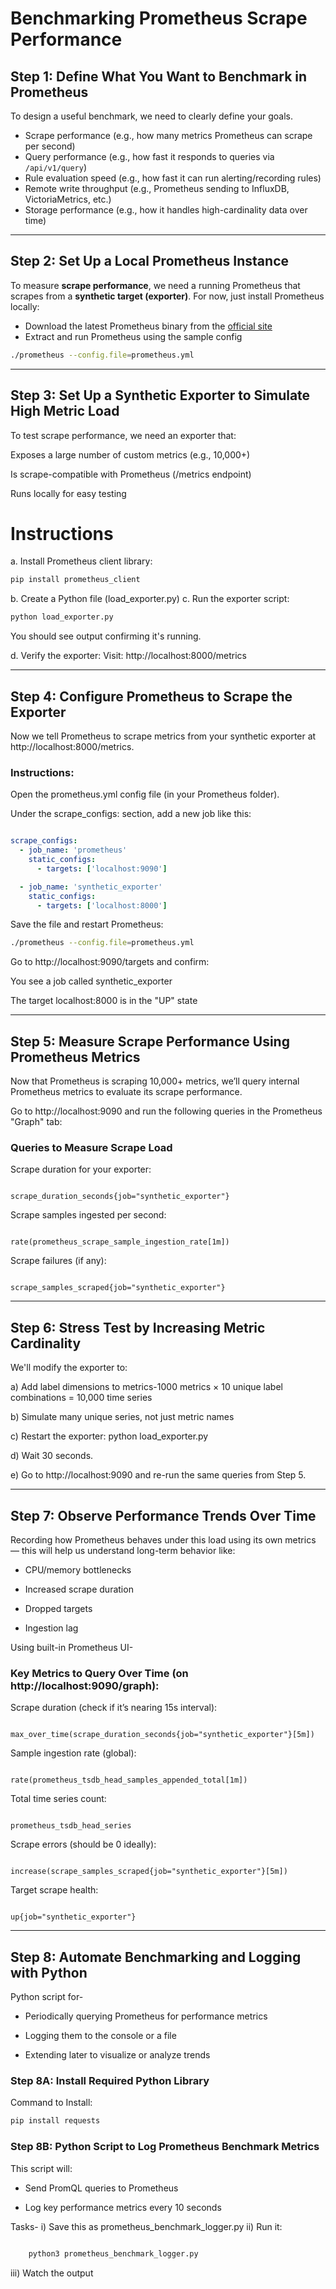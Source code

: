 # Benchmarking Prometheus Scrape Performance

## Step 1: Define What You Want to Benchmark in Prometheus

To design a useful benchmark, we need to clearly define your goals.

- Scrape performance (e.g., how many metrics Prometheus can scrape per second)
- Query performance (e.g., how fast it responds to queries via `/api/v1/query`)
- Rule evaluation speed (e.g., how fast it can run alerting/recording rules)
- Remote write throughput (e.g., Prometheus sending to InfluxDB, VictoriaMetrics, etc.)
- Storage performance (e.g., how it handles high-cardinality data over time)

---

## Step 2: Set Up a Local Prometheus Instance

To measure **scrape performance**, we need a running Prometheus that scrapes from a **synthetic target (exporter)**. For now, just install Prometheus locally:

- Download the latest Prometheus binary from the [official site](https://prometheus.io/download/)
- Extract and run Prometheus using the sample config

```bash
./prometheus --config.file=prometheus.yml
```
---

## Step 3: Set Up a Synthetic Exporter to Simulate High Metric Load

To test scrape performance, we need an exporter that:

Exposes a large number of custom metrics (e.g., 10,000+)

Is scrape-compatible with Prometheus (/metrics endpoint)

Runs locally for easy testing
# Instructions
a. Install Prometheus client library:
```bash
pip install prometheus_client
```
b. Create a Python file (load_exporter.py)
c. Run the exporter script:
```bash
python load_exporter.py
```
You should see output confirming it's running.

d. Verify the exporter:
Visit: http://localhost:8000/metrics

---

## Step 4: Configure Prometheus to Scrape the Exporter
Now we tell Prometheus to scrape metrics from your synthetic exporter at http://localhost:8000/metrics.

### Instructions:
Open the prometheus.yml config file (in your Prometheus folder).

Under the scrape_configs: section, add a new job like this:

```yaml

scrape_configs:
  - job_name: 'prometheus'
    static_configs:
      - targets: ['localhost:9090']

  - job_name: 'synthetic_exporter'
    static_configs:
      - targets: ['localhost:8000']
```

Save the file and restart Prometheus:

```bash
./prometheus --config.file=prometheus.yml
```
Go to http://localhost:9090/targets and confirm:

You see a job called synthetic_exporter

The target localhost:8000 is in the "UP" state

---

## Step 5: Measure Scrape Performance Using Prometheus Metrics
Now that Prometheus is scraping 10,000+ metrics, we’ll query internal Prometheus metrics to evaluate its scrape performance.

Go to http://localhost:9090 and run the following queries in the Prometheus "Graph" tab:

### Queries to Measure Scrape Load
Scrape duration for your exporter:

```promql

scrape_duration_seconds{job="synthetic_exporter"}
```
Scrape samples ingested per second:

```promql

rate(prometheus_scrape_sample_ingestion_rate[1m])
```
Scrape failures (if any):

```promql

scrape_samples_scraped{job="synthetic_exporter"}
```
---

## Step 6: Stress Test by Increasing Metric Cardinality

We'll modify the exporter to:

a) Add label dimensions to metrics-1000 metrics × 10 unique label combinations = 10,000 time series

b) Simulate many unique series, not just metric names

c) Restart the exporter: python load_exporter.py

d) Wait 30 seconds.

e) Go to http://localhost:9090 and re-run the same queries from Step 5.

---

## Step 7: Observe Performance Trends Over Time
Recording how Prometheus behaves under this load using its own metrics — this will help us understand long-term behavior like:

- CPU/memory bottlenecks

- Increased scrape duration

- Dropped targets

- Ingestion lag

Using built-in Prometheus UI-

### Key Metrics to Query Over Time (on http://localhost:9090/graph):
Scrape duration (check if it’s nearing 15s interval):

```promql

max_over_time(scrape_duration_seconds{job="synthetic_exporter"}[5m])
```
Sample ingestion rate (global):

```promql

rate(prometheus_tsdb_head_samples_appended_total[1m])
```
Total time series count:

```promql

prometheus_tsdb_head_series
```
Scrape errors (should be 0 ideally):

```promql

increase(scrape_samples_scraped{job="synthetic_exporter"}[5m])
```
Target scrape health:

```promql

up{job="synthetic_exporter"}
```

---

## Step 8: Automate Benchmarking and Logging with Python
Python script for-
- Periodically querying Prometheus for performance metrics

- Logging them to the console or a file

- Extending later to visualize or analyze trends

### Step 8A: Install Required Python Library

Command to Install:
```bash
pip install requests
```
### Step 8B: Python Script to Log Prometheus Benchmark Metrics
This script will:

- Send PromQL queries to Prometheus

- Log key performance metrics every 10 seconds
  
Tasks-
i) Save this as prometheus_benchmark_logger.py
ii) Run it:
```bash
    
    python3 prometheus_benchmark_logger.py
```
iii) Watch the output
